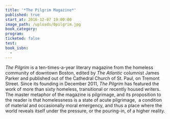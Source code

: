 ```yaml
---
title: '*The Pilgrim Magazine*'
published: true
start_at: 2016-12-07 19:00:00
image_path: /uploads/0pilgrim.jpg
book_category:
program:
ticketed: false
test:
book_isbn:
  -
---
```



*The Pilgrim* is a ten-times-a-year literary magazine from the homeless community of downtown Boston, edited by *The Atlantic* columnist James Parker and published out of the Cathedral Church of St. Paul, on Tremont Street. Since its founding in December 2011, *The Pilgrim* has featured the work of more than sixty homeless, transitional or recently housed writers. The master metaphor of the magazine is pilgrimage, and its proposition to the reader is that homelessness is a state of acute pilgrimage, ­ a condition of material and occasionally moral emergency, and thus a place where the world reveals itself under the pressure, or the pouring-in, of a higher reality.
